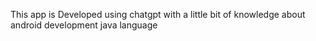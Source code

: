 This app is Developed using chatgpt with a little bit of knowledge about android development java language 
